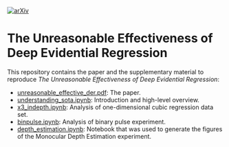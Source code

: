 [![arXiv](https://img.shields.io/badge/arXiv-2205.10060-b31b1b.svg)](https://arxiv.org/abs/2205.10060)

# The Unreasonable Effectiveness of Deep Evidential Regression

This repository contains the paper and the supplementary material to reproduce _The Unreasonable Effectiveness of Deep Evidential Regression_:
 - [unreasonable_effective_der.pdf](unreasonable_effective_der.pdf): The paper.
 - [understanding_sota.ipynb](understanding_sota.ipynb): Introduction and high-level overview.
 - [x3_indepth.ipynb](x3_indepth.ipynb): Analysis of one-dimensional cubic regression data set.
 - [binpulse.ipynb](binpulse.ipynb): Analysis of binary pulse experiment.
 - [depth_estimation.ipynb](depth_estimation.ipynb): Notebook that was used to generate the figures of the Monocular Depth Estimation experiment.
